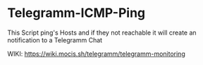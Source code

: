 # Telegramm-ICMP-Ping
This Script ping's Hosts and if they not reachable it will create an notification to a Telegramm Chat


WIKI:
https://wiki.mocis.sh/telegramm/telegramm-monitoring
